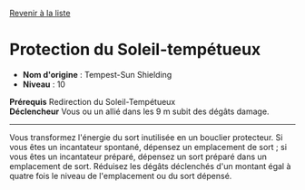 [Revenir à la liste](..)

# Protection du Soleil-tempétueux

 * **Nom d'origine** : Tempest-Sun Shielding
 * **Niveau** : 10


<p><span id="ctl00_MainContent_DetailedOutput"><strong>Prérequis</strong> Redirection du Soleil-Tempétueux<br><strong>Déclencheur</strong> Vous ou un allié dans les 9 m subit des dégâts damage.<br></span></p>
<hr>
<p>Vous transformez l'énergie du sort inutilisée en un bouclier protecteur. Si vous êtes un incantateur spontané, dépensez un emplacement de sort ; si vous êtes un incantateur préparé, dépensez un sort préparé dans un emplacement de sort. Réduisez les dégâts déclenchés d'un montant égal à quatre fois le niveau de l'emplacement ou du sort dépensé.&nbsp;</p>